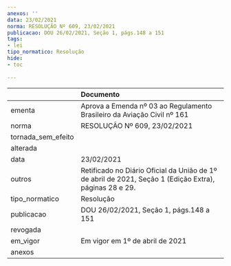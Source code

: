 ```yaml
---
anexos: ''
data: 23/02/2021
norma: RESOLUÇÃO Nº 609, 23/02/2021
publicacao: DOU 26/02/2021, Seção 1, págs.148 a 151
tags:
- lei
tipo_normatico: Resolução
hide: 
- toc 
 
---
```


|                    | Documento                                                                                              |
|:-------------------|:-------------------------------------------------------------------------------------------------------|
| ementa             | Aprova a Emenda nº 03 ao Regulamento Brasileiro da Aviação Civil nº 161                                |
| norma              | RESOLUÇÃO Nº 609, 23/02/2021                                                                           |
| tornada_sem_efeito |                                                                                                        |
| alterada           |                                                                                                        |
| data               | 23/02/2021                                                                                             |
| outros             | Retificado no Diário Oficial da União de 1º de abril de 2021, Seção 1 (Edição Extra), páginas 28 e 29. |
| tipo_normatico     | Resolução                                                                                              |
| publicacao         | DOU 26/02/2021, Seção 1, págs.148 a 151                                                                |
| revogada           |                                                                                                        |
| em_vigor           | Em vigor em 1º de abril de 2021                                                                        |
| anexos             |                                                                                                        |